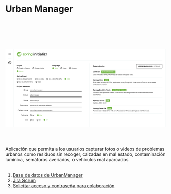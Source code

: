 # Urban Manager
<br>
 <h1 align="center">
  <br>
  <img src="https://github.com/IvBanzaga/UrbanManager/blob/main/spring%20initializr.png" alt="spring initializr">
  <br>
  <br>
</h1>
Aplicación que permita a los usuarios capturar fotos o videos de problemas urbanos como residuos sin recoger, calzadas en mal estado, contaminación lumínica, semáforos averiados, o vehículos mal aparcados
<br>
<br>

<ol>
  <li><a href="https://dbdocs.io/ivan.cpweb/urbanManager" target="_blank">Base de datos de UrbanManager</a></li>
  <li><a href="https://ivancpweb.atlassian.net/jira/software/projects/RE/boards/4/backlog" target="_blank">Jira Scrum</a></li>
  <li><a href="https://discord.gg/tyug6TQH" target="_blank">Solicitar acceso y contraseña para colaboración</a></li>
</ol>


